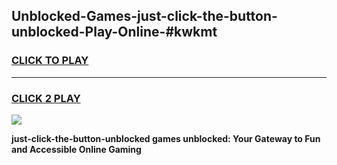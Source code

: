 
## Unblocked-Games-just-click-the-button-unblocked-Play-Online-#kwkmt
<h3>
<a href="https://premium.freeplayer.one?title=just-click-the-button-unblocked&ref=27F">CLICK TO PLAY</a></h3>
<hr>

<h3>
<a href="https://premium.freeplayer.one?title=just-click-the-button-unblocked&ref=27F">CLICK 2 PLAY</a>
  
</h3>

<a href="https://premium.freeplayer.one?title=just-click-the-button-unblocked&ref=27F"><img src="https://clearcache.store/games.png"></a>


**just-click-the-button-unblocked games unblocked: Your Gateway to Fun and Accessible Online Gaming**
